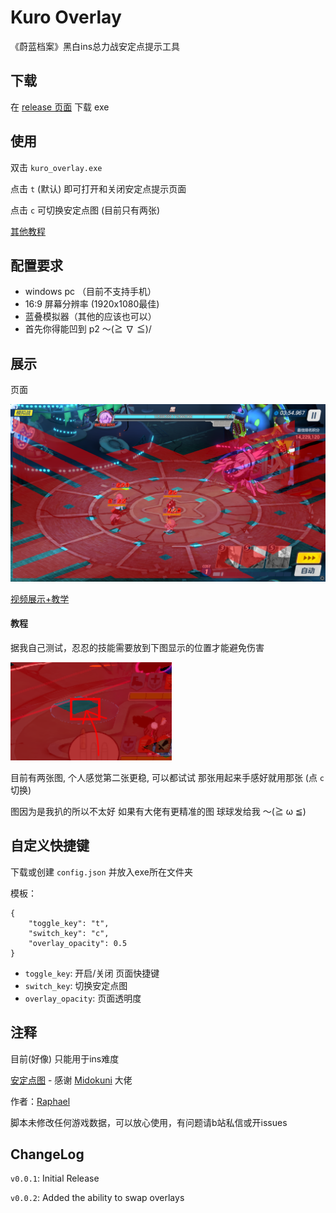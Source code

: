 # Kuro Overlay
《蔚蓝档案》黑白ins总力战安定点提示工具

## 下载
在 [release 页面](https://github.com/raphaeIl/KuroOverlay/releases) 下载 exe

## 使用
双击 `kuro_overlay.exe`

点击 `t` (默认) 即可打开和关闭安定点提示页面

点击 `c` 可切换安定点图 (目前只有两张)

[其他教程](#教程)

## 配置要求
* windows pc （目前不支持手机）
* 16:9 屏幕分辨率 (1920x1080最佳)
* 蓝叠模拟器（其他的应该也可以）
* 首先你得能凹到 p2 ～(≧ ∇ ≦)/

## 展示
页面

![alt text](https://github.com/raphaeIl/KuroOverlay/blob/main/preview/preview.png)

[视频展示+教学](https://www.bilibili.com/video/BV1vu4m1w7oe)

#### 教程

据我自己测试，忍忍的技能需要放到下图显示的位置才能避免伤害

![alt text](https://github.com/raphaeIl/KuroOverlay/blob/main/preview/preview2.png)

目前有两张图, 个人感觉第二张更稳, 可以都试试 那张用起来手感好就用那张 (点 `c` 切换)

图因为是我扒的所以不太好 如果有大佬有更精准的图 球球发给我 ～(≧ ω ≦)

## 自定义快捷键
下载或创建 `config.json` 并放入exe所在文件夹

模板：
```
{
    "toggle_key": "t",
    "switch_key": "c",
    "overlay_opacity": 0.5
}
```

- `toggle_key`: 开启/关闭 页面快捷键
- `switch_key`: 切换安定点图
- `overlay_opacity`: 页面透明度

## 注释
目前(好像) 只能用于ins难度

[安定点图](https://twitter.com/Midokuni_Mido/status/1575152057438261248) - 感谢 
[Midokuni](https://twitter.com/Midokuni_Mido) 大佬

作者：[Raphael](https://space.bilibili.com/1270793735) 

脚本未修改任何游戏数据，可以放心使用，有问题请b站私信或开issues

## ChangeLog
`v0.0.1`: Initial Release

`v0.0.2`: Added the ability to swap overlays
